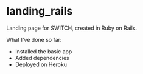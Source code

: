 landing_rails
=============

Landing page for SWITCH, created in Ruby on Rails.

What I've done so far:
* Installed the basic app
* Added dependencies
* Deployed on Heroku